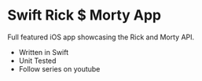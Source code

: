 # Swift Rick $ Morty App
Full featured iOS app showcasing the Rick and Morty API.

- Written in Swift
- Unit Tested
- Follow series on youtube
